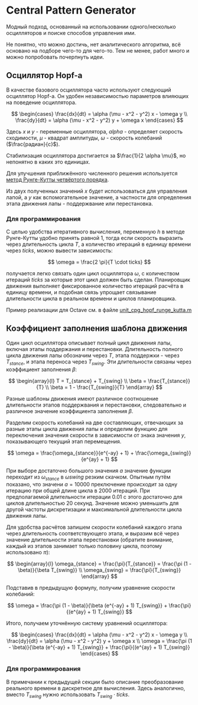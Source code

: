 # Central Pattern Generator

Модный подход, основанный на использовании одного/несколько осцилляторов и
поиске способов управления ими.

Не понятно, что можно достичь, нет аналитического алгоритма, всё основано на
подборе чего-то для чего-то. Тем не менее, работ много и можно попробовать
почерпнуть идеи.

## Осциллятор Hopf-а

В качестве базового осциллятора часто используют следующий осциллятор Hopf-а.
Он удобен независимостью параметров влияющих на поведение осциллятора.

$$
\begin{cases}
\frac{dx}{dt} = \alpha (\mu - x^2 - y^2) x - \omega y
\\
\frac{dy}{dt} = \alpha (\mu - x^2 - y^2) y + \omega x
\end{cases}
$$

Здесь $x$ и $y$ - переменные осциллятора, $alpha$ - определяет скорость сходимости, $\mu$ - квадрат амплитуды, $\omega$ - скорость колебаний ($\frac{радиан}{с}$).

Стабилизация осциллятора достигается за $`\frac{1}{2 \alpha \mu}`$, но непонятно в каких это единицах.

Для улучшения приближённого численного решения используется [метод Рунге-Кутты четвёртого порядка](Fourth_Order_Runge-Kutta_Method.md).

Из двух полученных значений $x$ будет использоваться для управления лапой, а $y$ как вспомогательное значение, а частности для определения этапа движения лапы - поддержвание или перестановка.

### Для программирования

С целью удобства итеративного вычисления, переменную $h$ в методе Рунге-Кутты удобно принять равной $1$, тогда если скорость выразить через длительность цикла $T$, а количество итераций в единицу времени через $ticks$, можно вывести зависимость:

$$
\omega = \frac{2 \pi}{T \cdot ticks}
$$

получается легко связать один цикл осциллятора $\omega$, с количеством итераций $ticks$ за которые этот цикл должен быть сделан.
Планировщик движения выполняет фиксированное количество итераций расчёта в единицу времени, и подобная связь упрощает связывание длительности цикла в реальном времени и циклов планировщика.

Пример реализации для Octave см. в файле [unit_cpg_hopf_runge_kutta.m](../../models/CPG/unit_cpg_hopf_runge_kutta.m)

## Коэффициент заполнения шаблона движения

Один цикл осциллятора описывает полный цикл движения лапы, включая этапы поддержания и перестановки. Длительность полного цикла движения лапы обозначим через $T$, этапа поддержки - через $T_{stance}$, и этапа переноса через $T_{swing}$. Эти длительности связаны через коэффициент заполнения $\beta$:

$$
\begin{array}{l}
T = T_{stance} + T_{swing}
\\
\beta = \frac{T_{stance}}{T}
\\
\beta = 1 - \frac{T_{swing}}{T}
\end{array}
$$

Разные шаблоны движения имеют различное соотношение длительности этапов поддержвания и перестановки, следовательно и различное значение коэффициента заполнения $\beta$.

Разделим скорость колебаний на две составляющих, отвечающих за разные этапы цикла движения лапы и определим функцию для переключения значения скорости в зависимости от знака значения $y$, показывающего текущий этап перемещения.

$$
\omega = \frac{\omega_{stance}}{e^{-ay} + 1} + \frac{\omega_{swing}}{e^{ay} + 1}
$$

При выборе достаточно большого значения $a$ значение функции переходит из $\omega_{stance}$ в $\omega{swing}$ резким скачком. Опытным путём показано, что значени $a = 10000$ преключение происходит за одну итерацию при общей длине цикла в 2000 итераций. При предполагаемой длительности итерации 0.01 с этого достаточно для циклов длительностью 20 секунд. Значение можно уменьшить для другой частоты дискретизации и максимальной длительности цикла движения лапы.

Для удобства расчётов запишем скорости колебаний каждого этапа через длительность соответствующего этапа, и выразим всё через значение длительности этапа перестановки (обратите внимание, каждый из этапов занимает только половину цикла, поэтому использовано $\pi$):

$$
\begin{array}{l}
\omega_{stance} = \frac{\pi}{T_{stance}} = \frac{\pi (1 - \beta)}{\beta T_{swing}}
\\
\omega_{swing} = \frac{\pi}{T_{swing}}
\end{array}
$$

Подставив в предыдущую формулу, получим уравнение скорости колебаний:

$$
\omega = \frac{\pi (1 - \beta)}{\beta (e^{-ay} + 1) T_{swing}} + \frac{\pi}{(e^{ay} + 1) T_{swing}}
$$

Итого, получаем уточнённую систему уравнений осциллятора:

$$
\begin{cases}
\frac{dx}{dt} = \alpha (\mu - x^2 - y^2) x - \omega y
\\
\frac{dy}{dt} = \alpha (\mu - x^2 - y^2) y + \omega x
\\
\omega = \frac{\pi (1 - \beta)}{\beta (e^{-ay} + 1) T_{swing}} + \frac{\pi}{(e^{ay} + 1) T_{swing}}
\end{cases}
$$

### Для программирования

В примечании к предыдущей секции было описание преобразование реального времени в дискретное для вычисления. Здесь аналогично, вместо $T_{swing}$ нужно использовать $T_{swing} \cdot ticks$.
